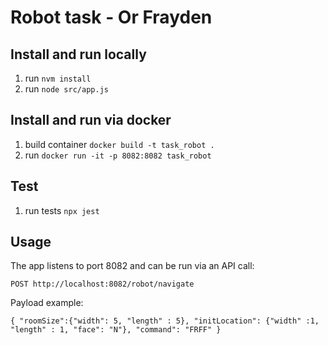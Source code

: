 # Robot task - Or Frayden

## Install and run locally

1. run `nvm install`
2. run `node src/app.js`

## Install and run via docker

1. build container  `docker build -t task_robot .`
2. run `docker run -it -p 8082:8082 task_robot`

## Test

1. run tests `npx jest`

## Usage

The app listens to port 8082 and can be run via an API call:

`POST http://localhost:8082/robot/navigate`

Payload example:

`
{
"roomSize":{"width": 5, "length" : 5},
"initLocation": {"width" :1, "length" : 1, "face": "N"},
"command": "FRFF"
}
`